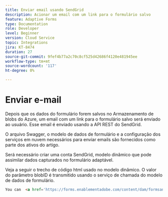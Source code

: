```yaml
---
title: Enviar email usando SendGrid
description: Acionar um email com um link para o formulário salvo
feature: Adaptive Forms
type: Documentation
role: Developer
level: Beginner
version: Cloud Service
topic: Integrations
jira: KT-8474
duration: 27
source-git-commit: 9fef4b77a2c70c8cf525d42686f4120e481945ee
workflow-type: tm+mt
source-wordcount: '117'
ht-degree: 0%

---
```


# Enviar e-mail

Depois que os dados do formulário forem salvos no Armazenamento de blobs do Azure, um email com um link para o formulário salvo será enviado ao usuário. Esse email é enviado usando a API REST do SendGrid.

O arquivo Swagger, o modelo de dados de formulário e a configuração dos serviços em nuvem necessários para enviar emails são fornecidos como parte dos ativos do artigo.

Será necessário criar uma conta SendGrid, modelo dinâmico que pode assimilar dados capturados no formulário adaptável.


Veja a seguir o trecho de código html usado no modelo dinâmico. O valor do parâmetro blobID é transmitido usando o serviço de chamada do modelo de dados de formulário.

```html
You can  <a href='https://forms.enablementadobe.com/content/dam/formsanddocuments/azureportalstorage/creditcardapplication/jcr:content?wcmmode=disabled&ampguid={{blobID}}'>access your application here</a> and complete it.
```


